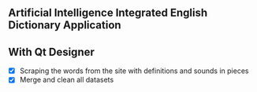 ## Artificial Intelligence Integrated English Dictionary Application 
## With Qt Designer

- [x] Scraping the words from the site with definitions and sounds in pieces
- [x] Merge and clean all datasets
